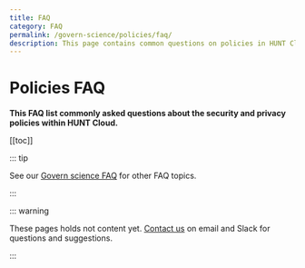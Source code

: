 ```yaml
---
title: FAQ
category: FAQ
permalink: /govern-science/policies/faq/
description: This page contains common questions on policies in HUNT Cloud.
---
```


# Policies FAQ

**This FAQ list commonly asked questions about the security and privacy policies within HUNT Cloud.**

[[toc]]

::: tip 

See our [Govern science FAQ](/administer-science/faq) for other FAQ topics.

:::


::: warning 

These pages holds not content yet. [Contact us](/contact) on email and Slack for questions and suggestions.

:::



